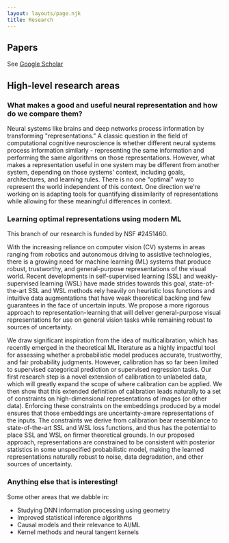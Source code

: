 ```yaml
---
layout: layouts/page.njk
title: Research
---
```


## Papers

See <a href="https://scholar.google.com/citations?user=xc-Z4CoAAAAJ">Google Scholar</a>

## High-level research areas

### What makes a good and useful neural representation and how do we compare them?

Neural systems like brains and deep networks process information by transforming "representations." 
A classic question in the field of computational cognitive neuroscience is whether different neural systems process information similarly &#45; representing the same information and performing the same algorithms on those representations. However, what makes a representation useful in one system may be different from another system, depending on those systems' context, including goals, architectures, and learning rules. There is no one "optimal" way to represent the world independent of this context. One direction we're working on is adapting tools for quantifying dissimilarity of representations while allowing for these meaningful differences in context.

### Learning optimal representations using modern ML

This branch of our research is funded by NSF #2451460.

With the increasing reliance on computer vision (CV) systems in areas ranging from robotics and autonomous driving to assistive technologies, there is a growing need for machine learning (ML) systems that produce robust, trustworthy, and general-purpose representations of the visual world. Recent developments in self-supervised learning (SSL) and weakly-supervised learning (WSL) have made strides towards this goal, state-of-the-art SSL and WSL methods rely heavily on heuristic loss functions and intuitive data augmentations that have weak theoretical backing and few guarantees in the face of uncertain inputs. We propose a more rigorous approach to representation-learning that will deliver general-purpose visual representations for use on general vision tasks while remaining robust to sources of uncertainty.

We draw significant inspiration from the idea of multicalibration, which has recently emerged in the theoretical ML literature as a highly impactful tool for assessing whether a probabilistic model produces accurate, trustworthy, and fair probability judgments. However, calibration has so far been limited to supervised categorical prediction or supervised regression tasks. Our first research step is a novel extension of calibration to unlabeled data, which will greatly expand the scope of where calibration can be applied. We then show that this extended definition of calibration leads naturally to a set of constraints on high-dimensional representations of images (or other data). Enforcing these constraints on the embeddings produced by a model ensures that those embeddings are uncertainty-aware representations of the inputs. The constraints we derive from calibration bear resemblance to state-of-the-art SSL and WSL loss functions, and thus has the potential to place SSL and WSL on firmer theoretical grounds. In our proposed approach, representations are constrained to be consistent with posterior statistics in some unspecified probabilistic model, making the learned representations naturally robust to noise, data degradation, and other sources of uncertainty.

### Anything else that is interesting!

Some other areas that we dabble in:

* Studying DNN information processing using geometry
* Improved statistical inference algorithms
* Causal models and their relevance to AI/ML
* Kernel methods and neural tangent kernels
